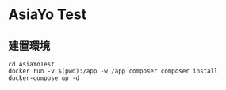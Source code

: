 # AsiaYo Test

## 建置環境

```
cd AsiaYoTest
docker run -v $(pwd):/app -w /app composer composer install
docker-compose up -d
```